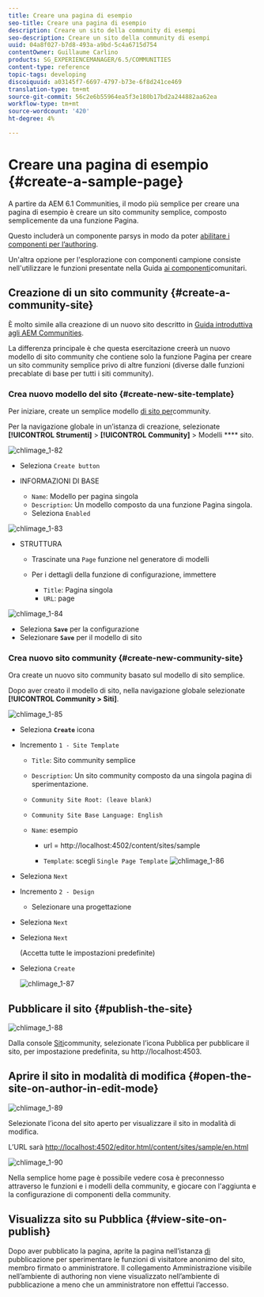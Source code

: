 ```yaml
---
title: Creare una pagina di esempio
seo-title: Creare una pagina di esempio
description: Creare un sito della community di esempi
seo-description: Creare un sito della community di esempi
uuid: 04a8f027-b7d8-493a-a9bd-5c4a6715d754
contentOwner: Guillaume Carlino
products: SG_EXPERIENCEMANAGER/6.5/COMMUNITIES
content-type: reference
topic-tags: developing
discoiquuid: a03145f7-6697-4797-b73e-6f8d241ce469
translation-type: tm+mt
source-git-commit: 56c2e6b55964ea5f3e180b17bd2a244882aa62ea
workflow-type: tm+mt
source-wordcount: '420'
ht-degree: 4%

---
```



# Creare una pagina di esempio {#create-a-sample-page}

A partire da AEM 6.1 Communities, il modo più semplice per creare una pagina di esempio è creare un sito community semplice, composto semplicemente da una funzione Pagina.

Questo includerà un componente parsys in modo da poter [abilitare i componenti per l’authoring](basics.md#accessing-communities-components).

Un&#39;altra opzione per l&#39;esplorazione con componenti campione consiste nell&#39;utilizzare le funzioni presentate nella Guida [ai componenti](components-guide.md)comunitari.

## Creazione di un sito community {#create-a-community-site}

È molto simile alla creazione di un nuovo sito descritto in [Guida introduttiva agli AEM Communities](getting-started.md).

La differenza principale è che questa esercitazione creerà un nuovo modello di sito community che contiene solo la funzione [](functions.md#page-function) Pagina per creare un sito community semplice privo di altre funzioni (diverse dalle funzioni precablate di base per tutti i siti community).

### Crea nuovo modello del sito {#create-new-site-template}

Per iniziare, create un semplice modello [di sito per](sites.md)community.

Per la navigazione globale in un’istanza di creazione, selezionate **[!UICONTROL Strumenti]** > **[!UICONTROL Community]** > Modelli **** sito.

![chlimage_1-82](assets/chlimage_1-82.png)

* Seleziona `Create button`
* INFORMAZIONI DI BASE

   * `Name`: Modello per pagina singola
   * `Description`: Un modello composto da una funzione Pagina singola.
   * Seleziona `Enabled`

![chlimage_1-83](assets/chlimage_1-83.png)

* STRUTTURA

   * Trascinate una `Page` funzione nel generatore di modelli
   * Per i dettagli della funzione di configurazione, immettere

      * `Title`: Pagina singola
      * `URL`: page

![chlimage_1-84](assets/chlimage_1-84.png)

* Seleziona **`Save`** per la configurazione
* Selezionare **`Save`** per il modello di sito

### Crea nuovo sito community {#create-new-community-site}

Ora create un nuovo sito community basato sul modello di sito semplice.

Dopo aver creato il modello di sito, nella navigazione globale selezionate **[!UICONTROL Community > Siti]**.

![chlimage_1-85](assets/chlimage_1-85.png)

* Seleziona **`Create`** icona

* Incremento `1 - Site Template`

   * `Title`: Sito community semplice
   * `Description`: Un sito community composto da una singola pagina di sperimentazione.
   * `Community Site Root: (leave blank)`
   * `Community Site Base Language: English`
   * `Name`: esempio

      * url = http://localhost:4502/content/sites/sample

      * `Template`: scegli `Single Page Template`
      ![chlimage_1-86](assets/chlimage_1-86.png)


* Seleziona `Next`
* Incremento `2 - Design`

   * Selezionare una progettazione

* Seleziona `Next`
* Seleziona `Next`

   (Accetta tutte le impostazioni predefinite)

* Seleziona `Create`

   ![chlimage_1-87](assets/chlimage_1-87.png)

## Pubblicare il sito {#publish-the-site}

![chlimage_1-88](assets/chlimage_1-88.png)

Dalla console [Siti](sites-console.md)community, selezionate l’icona Pubblica per pubblicare il sito, per impostazione predefinita, su http://localhost:4503.

## Aprire il sito in modalità di modifica {#open-the-site-on-author-in-edit-mode}

![chlimage_1-89](assets/chlimage_1-89.png)

Selezionate l’icona del sito aperto per visualizzare il sito in modalità di modifica.

L’URL sarà [http://localhost:4502/editor.html/content/sites/sample/en.html](http://localhost:4502/editor.html/content/sites/sample/en.html)

![chlimage_1-90](assets/chlimage_1-90.png)

Nella semplice home page è possibile vedere cosa è preconnesso attraverso le funzioni e i modelli della community, e giocare con l&#39;aggiunta e la configurazione di componenti della community.

## Visualizza sito su Pubblica {#view-site-on-publish}

Dopo aver pubblicato la pagina, aprite la pagina nell’istanza [di](http://localhost:4503/content/sites/sample/en.html) pubblicazione per sperimentare le funzioni di visitatore anonimo del sito, membro firmato o amministratore. Il collegamento Amministrazione visibile nell’ambiente di authoring non viene visualizzato nell’ambiente di pubblicazione a meno che un amministratore non effettui l’accesso.
